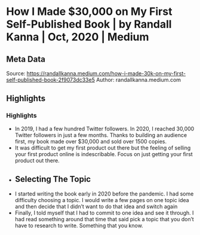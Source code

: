 # How I Made $30,000 on My First Self-Published Book | by Randall Kanna | Oct, 2020 | Medium

## Meta Data

Source:  https://randallkanna.medium.com/how-i-made-30k-on-my-first-self-published-book-2f9073dc33e5 
Author: randallkanna.medium.com

## Highlights

### Highlights

- In 2019, I had a few hundred Twitter followers. In 2020, I reached 30,000 Twitter followers in just a few months. Thanks to building an audience first, my book made over $30,000 and sold over 1500 copies.
- It was difficult to get my first product out there but the feeling of selling your first product online is indescribable. Focus on just getting your first product out there.
- ## Selecting The Topic
- I started writing the book early in 2020 before the pandemic. I had some difficulty choosing a topic. I would write a few pages on one topic idea and then decide that I didn’t want to do that idea and switch again
- Finally, I told myself that I had to commit to one idea and see it through. I had read something around that time that said pick a topic that you don’t have to research to write. Something that you know.
